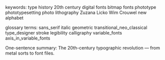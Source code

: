 keywords:
type history
20th century
digital fonts
bitmap fonts
phototype
phototypesetting
photo lithography
Zuzana Licko
Wim Crouwel
new alphabet


glossary terms:
sans_serif
italic
geometric
transitional_neo_classical
type_designer
stroke
legibility
calligraphy
variable_fonts
axis_in_variable_fonts



One-sentence summary:
The 20th-century typographic revolution — from metal sorts to font files.



